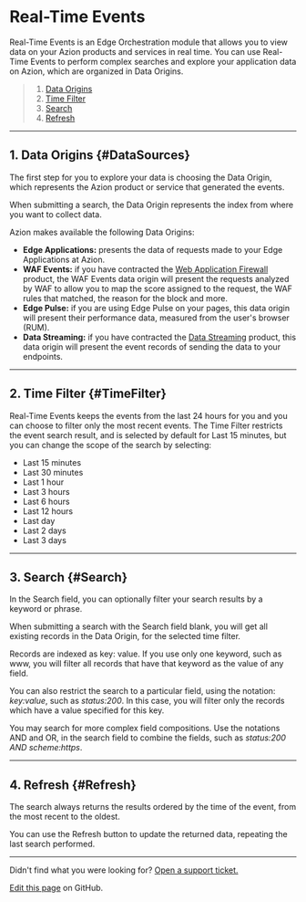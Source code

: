 # Real-Time **Events**

Real-Time Events is an Edge Orchestration module that allows you to view data on your Azion products and services in real time.
You can use Real-Time Events to perform complex searches and explore your application data on Azion, which are organized in Data Origins.

> 1. [Data Origins](#DataSources)
> 2. [Time Filter](#TimeFilter)
> 3. [Search](#Search)
> 4. [Refresh](#Refresh)

---

## 1. Data Origins {#DataSources}

The first step for you to explore your data is choosing the Data Origin, which represents the Azion product or service that generated the events.

When submitting a search, the Data Origin represents the index from where you want to collect data.

Azion makes available the following Data Origins:

*   **Edge Applications:** presents the data of requests made to your Edge Applications at Azion.
*   **WAF Events:** if you have contracted the [Web Application Firewall](https://www.azion.com/pt-br/docs/produtos/web-application-firewall/) product, the WAF Events data origin will present the requests analyzed by WAF to allow you to map the score assigned to the request, the WAF rules that matched, the reason for the block and more.
*   **Edge Pulse:** if you are using Edge Pulse on your pages, this data origin will present their performance data, measured from the user's browser (RUM).
*   **Data Streaming:** if you have contracted the [Data Streaming](https://www.azion.com/pt-br/docs/produtos/data-streaming/) product, this data origin will present the event records of sending the data to your endpoints.

---

## 2. Time Filter {#TimeFilter}

Real-Time Events keeps the events from the last 24 hours for you and you can choose to filter only the most recent events. The Time Filter restricts the event search result, and is selected by default for Last 15 minutes, but you can change the scope of the search by selecting:

* Last 15 minutes
* Last 30 minutes
* Last 1 hour
* Last 3 hours
* Last 6 hours
* Last 12 hours
* Last day
* Last 2 days
* Last 3 days

---

## 3. Search {#Search}

In the Search field, you can optionally filter your search results by a keyword or phrase.

When submitting a search with the Search field blank, you will get all existing records in the Data Origin, for the selected time filter.

Records are indexed as key: value. If you use only one keyword, such as www, you will filter all records that have that keyword as the value of any field.

You can also restrict the search to a particular field, using the notation: *key:value*, such as *status:200*. In this case, you will filter only the records which have a value specified for this key.

You may search for more complex field compositions. Use the notations AND and OR, in the search field to combine the fields, such as *status:200 AND scheme:https*.

---

## 4. Refresh {#Refresh}

The search always returns the results ordered by the time of the event, from the most recent to the oldest.

You can use the Refresh button to update the returned data, repeating the last search performed.

---

Didn't find what you were looking for? [Open a support ticket.](https://tickets.azion.com/)

[Edit this page](https://github.com/aziontech/docs_en/edit/master/real-time-events/index.md) on GitHub.